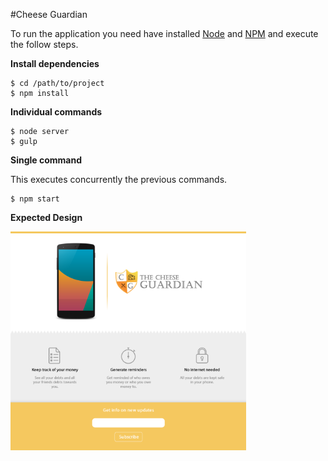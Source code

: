 #Cheese Guardian


To run the application you need have installed [Node](https://nodejs.org/en/) and [NPM](https://www.npmjs.com/) and execute the follow steps.

**Install dependencies**

```
$ cd /path/to/project
$ npm install
```

**Individual commands**

```
$ node server
$ gulp

```
**Single command**

This executes concurrently the previous commands.

```
$ npm start
```

**Expected Design**

<img src = "https://raw.githubusercontent.com/mfuentesg/cheese-guardian/master/public/img/tcg_basic_landing.png" alt = "Expected Design" height = "350">
